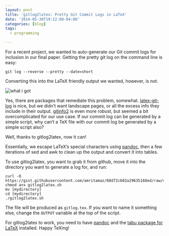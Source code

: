 ```yaml
---
layout: post
title: 'gitlog2latex: Pretty Git Commit Logs in LaTeX'
date: '2014-05-30T19:12:00-04:00'
categories: [blog]
tags:
  - programming

---
```

For a recent project, we wanted to auto-generate our Git commit logs for inclusion in our final paper. Getting the pretty git log on the command line is easy:

	git log --reverse --pretty --date=short

Converting this into the LaTeX friendly output we wanted, however, is not.

![what i got](http://media.tumblr.com/f78de61b01a18f32ecb224220cf2434e/tumblr_inline_n6eu9t58XT1rq4356.png)

Yes, there are packages that remediate this problem, somewhat. [latex-git-log](http://www.ctan.org/pkg/latex-git-log) is nice, but we didn’t want landscape pages, or all the excess info they include in their output. [gitinfo2](http://www.ctan.org/tex-archive/macros/latex/contrib/gitinfo2) is even more robust, but seemed a bit overcomplicated for our use case. If our commit log can be generated by a simple script, why can’t a TeX file with our commit log be generated by a simple script also?

Well, thanks to gitlog2latex, now it can!

<script src="https://gist.github.com/amritamaz/68d72c602a29635168ed.js"></script>

Essentially, we escape LaTeX’s special characters using [pandoc](http://johnmacfarlane.net/pandoc/), then a few iterations of sed and awk to clean up the output and convert it into tables.

To use gitlog2latex, you want to grab it from github, move it into the directory you want to generate a log for, and run:

	curl -O https://gist.githubusercontent.com/amritamaz/68d72c602a29635168ed/raw/4a2f064142b08f3c021e9a7562ec9116c0490cbf/gitlog2latex.sh
	chmod a+x gitlog2latex.sh
	mv [mydirectory]
	cd [mydirectory]
	./gitlog2latex.sh

The file will be produced as `gitlog.tex`. If you want to name it something else, change the `OUTPUT` variable at the top of the script.

For gitlog2latex to work, you need to have [pandoc](http://johnmacfarlane.net/pandoc/) and the [tabu package for LaTeX](http://www.ctan.org/pkg/tabu) installed. Happy TeXing!
